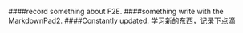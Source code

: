 ####record something about F2E.
####something write with the MarkdownPad2.
####Constantly updated.
    学习新的东西，记录下点滴
